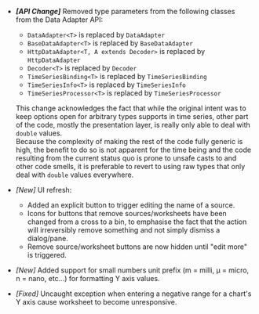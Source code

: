 * ___[API Change]___ Removed type parameters from the following classes from the Data Adapter API:
    * `DataAdapter<T>` is replaced by `DataAdapter`
    * `BaseDataAdapter<T>` is replaced by `BaseDataAdapter`
    * `HttpDataAdapter<T, A extends Decoder>` is replaced by `HttpDataAdapter`
    * `Decoder<T>` is replaced by `Decoder`
    * `TimeSeriesBinding<T>` is replaced by `TimeSeriesBinding`
    * `TimeSeriesInfo<T>` is replaced by `TimeSeriesInfo`
    * `TimeSeriesProcessor<T>` is replaced by `TimeSeriesProcessor`
       
    This change acknowledges the fact that while the original intent was to keep options open for arbitrary types 
    supports in time series, other part of the code, mostly the presentation layer, is really only able to deal with 
    `double` values.  
    Because the complexity of making the rest of the code fully generic is high, the benefit to do so is not apparent 
    for the time being and the code resulting from the current status quo is prone to unsafe casts to and other code 
    smells, it is preferable to revert to using raw types that only deal with `double` values everywhere. 

* _[New]_ UI refresh:
  * Added an explicit button to trigger editing the name of a source. 
  * Icons for buttons that remove sources/worksheets have been changed from a cross to a bin, to emphasise the 
  fact that the action will irreversibly remove something and not simply dismiss a dialog/pane.  
  * Remove source/worksheet buttons are now hidden until "edit more" is triggered.  
* _[New]_ Added support for small numbers unit prefix (m = milli, µ = micro, n = nano, etc...) for formatting Y axis 
  values.    
* _[Fixed]_ Uncaught exception when entering a negative range for a chart's Y axis cause worksheet to become 
  unresponsive.